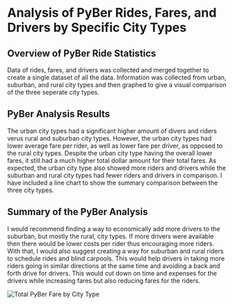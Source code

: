# Analysis of PyBer Rides, Fares, and Drivers by Specific City Types

## Overview of PyBer Ride Statistics
Data of rides, fares, and drivers was collected and merged together to create a single dataset of all the data. Information was collected from urban, suburban, and rural city types and then graphed to give a visual comparison of the three seperate city types.

## PyBer Analysis Results
The urban city types had a significant higher amount of divers and riders verus rural and suburban city types. However, the urban city types had lower average fare per rider, as well as lower fare per driver, as opposed to the rural city types. Despite the urban city type having the overall lower fares, it still had a much higher total dollar amount for their total fares. As expected, the urban city type also showed more riders and drivers while the suburban and rural city types had fewer riders and drivers in comparison. I have included a line chart to show the summary comparison between the three city types.

## Summary of the PyBer Analysis

I would recommend finding a way to economically add more drivers to the suburban, but mostly the rural, city types. If more drivers were available then there would be lower costs per rider thus encouraging more riders. With that, I would also suggest creating a way for suburban and rural riders to schedule rides and blind carpools. This would help drivers in taking more riders going in similar directions at the same time and avoiding a back and forth drive for drivers. This would cut down on time and expenses for the drivers while increasing fares but also reducing fares for the riders. 

![Total PyBer Fare by City Type](analysis_PyPer_fare_summary.png)
